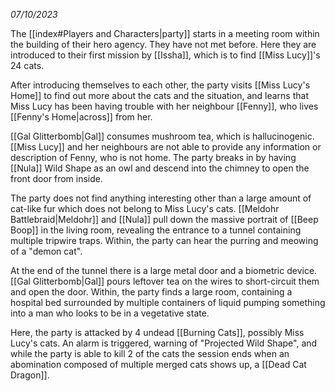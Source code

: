 *07/10/2023*

The [[index#Players and Characters|party]] starts in a meeting room within the building of their hero agency. They have not met before. Here they are introduced to their first mission by [[Issha]], which is to find [[Miss Lucy]]'s 24 cats.

After introducing themselves to each other, the party visits [[Miss Lucy's Home]] to find out more about the cats and the situation, and learns that Miss Lucy has been having trouble with her neighbour [[Fenny]], who lives [[Fenny's Home|across]] from her.

[[Gal Glitterbomb|Gal]] consumes mushroom tea, which is hallucinogenic. [[Miss Lucy]] and her neighbours are not able to provide any information or description of Fenny, who is not home. The party breaks in by having [[Nula]] Wild Shape as an owl and descend into the chimney to open the front door from inside.

The party does not find anything interesting other than a large amount of cat-like fur which does not belong to Miss Lucy's cats. [[Meldohr Battlebraid|Meldohr]] and [[Nula]] pull down the massive portrait of [[Beep Boop]] in the living room, revealing the entrance to a tunnel containing multiple tripwire traps. Within, the party can hear the purring and meowing of a "demon cat".

At the end of the tunnel there is a large metal door and a biometric device. [[Gal Glitterbomb|Gal]] pours leftover tea on the wires to short-circuit them and open the door. Within, the party finds a large room, containing a hospital bed surrounded by multiple containers of liquid pumping something into a man who looks to be in a vegetative state.

Here, the party is attacked by 4 undead [[Burning Cats]], possibly Miss Lucy's cats. An alarm is triggered, warning of "Projected Wild Shape", and while the party is able to kill 2 of the cats the session ends when an abomination composed of multiple merged cats shows up, a [[Dead Cat Dragon]].
